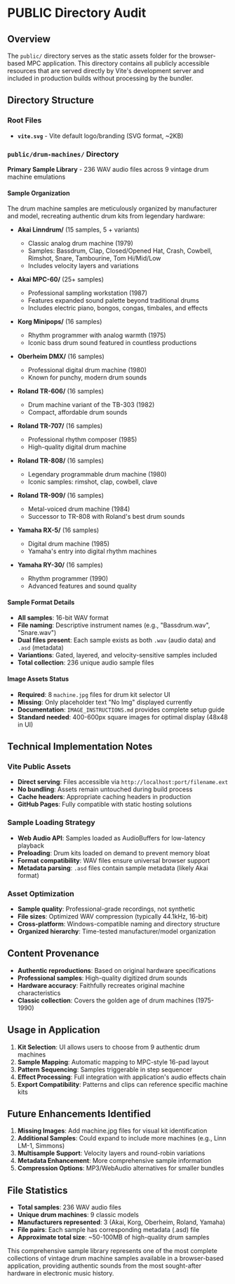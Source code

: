# PUBLIC Directory Audit

## Overview

The `public/` directory serves as the static assets folder for the browser-based MPC application. This directory contains all publicly accessible resources that are served directly by Vite's development server and included in production builds without processing by the bundler.

## Directory Structure

### Root Files

- **`vite.svg`** - Vite default logo/branding (SVG format, ~2KB)

### `public/drum-machines/` Directory

**Primary Sample Library** - 236 WAV audio files across 9 vintage drum machine emulations

#### Sample Organization

The drum machine samples are meticulously organized by manufacturer and model, recreating authentic drum kits from legendary hardware:

- **Akai Linndrum/** (15 samples, 5 + variants)

  - Classic analog drum machine (1979)
  - Samples: Bassdrum, Clap, Closed/Opened Hat, Crash, Cowbell, Rimshot, Snare, Tambourine, Tom Hi/Mid/Low
  - Includes velocity layers and variations

- **Akai MPC-60/** (25+ samples)

  - Professional sampling workstation (1987)
  - Features expanded sound palette beyond traditional drums
  - Includes electric piano, bongos, congas, timbales, and effects

- **Korg Minipops/** (16 samples)

  - Rhythm programmer with analog warmth (1975)
  - Iconic bass drum sound featured in countless productions

- **Oberheim DMX/** (16 samples)

  - Professional digital drum machine (1980)
  - Known for punchy, modern drum sounds

- **Roland TR-606/** (16 samples)

  - Drum machine variant of the TB-303 (1982)
  - Compact, affordable drum sounds

- **Roland TR-707/** (16 samples)

  - Professional rhythm composer (1985)
  - High-quality digital drum machine

- **Roland TR-808/** (16 samples)

  - Legendary programmable drum machine (1980)
  - Iconic samples: rimshot, clap, cowbell, clave

- **Roland TR-909/** (16 samples)

  - Metal-voiced drum machine (1984)
  - Successor to TR-808 with Roland's best drum sounds

- **Yamaha RX-5/** (16 samples)

  - Digital drum machine (1985)
  - Yamaha's entry into digital rhythm machines

- **Yamaha RY-30/** (16 samples)
  - Rhythm programmer (1990)
  - Advanced features and sound quality

#### Sample Format Details

- **All samples**: 16-bit WAV format
- **File naming**: Descriptive instrument names (e.g., "Bassdrum.wav", "Snare.wav")
- **Dual files present**: Each sample exists as both `.wav` (audio data) and `.asd` (metadata)
- **Variantions**: Gated, layered, and velocity-sensitive samples included
- **Total collection**: 236 unique audio sample files

#### Image Assets Status

- **Required**: 8 `machine.jpg` files for drum kit selector UI
- **Missing**: Only placeholder text "No Img" displayed currently
- **Documentation**: `IMAGE_INSTRUCTIONS.md` provides complete setup guide
- **Standard needed**: 400-600px square images for optimal display (48x48 in UI)

## Technical Implementation Notes

### Vite Public Assets

- **Direct serving**: Files accessible via `http://localhost:port/filename.ext`
- **No bundling**: Assets remain untouched during build process
- **Cache headers**: Appropriate caching headers in production
- **GitHub Pages**: Fully compatible with static hosting solutions

### Sample Loading Strategy

- **Web Audio API**: Samples loaded as AudioBuffers for low-latency playback
- **Preloading**: Drum kits loaded on demand to prevent memory bloat
- **Format compatibility**: WAV files ensure universal browser support
- **Metadata parsing**: `.asd` files contain sample metadata (likely Akai format)

### Asset Optimization

- **Sample quality**: Professional-grade recordings, not synthetic
- **File sizes**: Optimized WAV compression (typically 44.1kHz, 16-bit)
- **Cross-platform**: Windows-compatible naming and directory structure
- **Organized hierarchy**: Time-tested manufacturer/model organization

## Content Provenance

- **Authentic reproductions**: Based on original hardware specifications
- **Professional samples**: High-quality digitized drum sounds
- **Hardware accuracy**: Faithfully recreates original machine characteristics
- **Classic collection**: Covers the golden age of drum machines (1975-1990)

## Usage in Application

1. **Kit Selection**: UI allows users to choose from 9 authentic drum machines
2. **Sample Mapping**: Automatic mapping to MPC-style 16-pad layout
3. **Pattern Sequencing**: Samples triggerable in step sequencer
4. **Effect Processing**: Full integration with application's audio effects chain
5. **Export Compatibility**: Patterns and clips can reference specific machine kits

## Future Enhancements Identified

1. **Missing Images**: Add machine.jpg files for visual kit identification
2. **Additional Samples**: Could expand to include more machines (e.g., Linn LM-1, Simmons)
3. **Multisample Support**: Velocity layers and round-robin variations
4. **Metadata Enhancement**: More comprehensive sample information
5. **Compression Options**: MP3/WebAudio alternatives for smaller bundles

## File Statistics

- **Total samples**: 236 WAV audio files
- **Unique drum machines**: 9 classic models
- **Manufacturers represented**: 3 (Akai, Korg, Oberheim, Roland, Yamaha)
- **File pairs**: Each sample has corresponding metadata (.asd) file
- **Approximate total size**: ~50-100MB of high-quality drum samples

This comprehensive sample library represents one of the most complete collections of vintage drum machine samples available in a browser-based application, providing authentic sounds from the most sought-after hardware in electronic music history.

